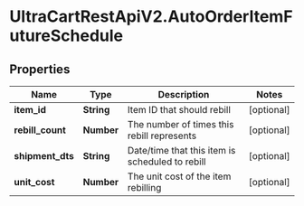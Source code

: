# UltraCartRestApiV2.AutoOrderItemFutureSchedule

## Properties
Name | Type | Description | Notes
------------ | ------------- | ------------- | -------------
**item_id** | **String** | Item ID that should rebill | [optional] 
**rebill_count** | **Number** | The number of times this rebill represents | [optional] 
**shipment_dts** | **String** | Date/time that this item is scheduled to rebill | [optional] 
**unit_cost** | **Number** | The unit cost of the item rebilling | [optional] 


